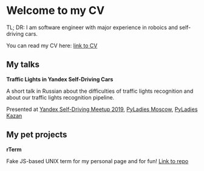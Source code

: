 # Welcome to my CV
TL; DR: I am software engineer with major experience in roboics and self-driving cars.

You can read my CV here: [link to CV](https://github.com/robolamp/about_robolamp/blob/master/my_cv_eng.pdf "My CV in English") 

## My talks

**Traffic Lights in Yandex Self-Driving Cars**

A short talk in Russian about the difficulties of traffic lights recognition and about our traffic lights recognition pipeline.

Presented at [Yandex Self-Driving Meetup 2019](https://medium.com/yandex-self-driving-car/yandex-self-driving-meetup-817e905b3d4a), [PyLadies Moscow](https://twitter.com/pyladies_msk/status/1145709227513733120), [PyLadies Kazan](https://twitter.com/pyladieskzn/status/1161901466430377985)

## My pet projects

**rTerm**

Fake JS-based UNIX term for my personal page and for fun! [Link to repo](https://github.com/robolamp/rTerm)
